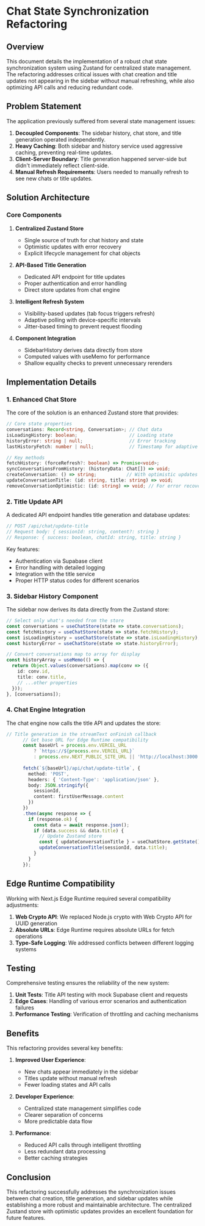 # Chat State Synchronization Refactoring

## Overview

This document details the implementation of a robust chat state synchronization system using Zustand for centralized state management. The refactoring addresses critical issues with chat creation and title updates not appearing in the sidebar without manual refreshing, while also optimizing API calls and reducing redundant code.

## Problem Statement

The application previously suffered from several state management issues:

1. **Decoupled Components**: The sidebar history, chat store, and title generation operated independently.
2. **Heavy Caching**: Both sidebar and history service used aggressive caching, preventing real-time updates.
3. **Client-Server Boundary**: Title generation happened server-side but didn't immediately reflect client-side.
4. **Manual Refresh Requirements**: Users needed to manually refresh to see new chats or title updates.

## Solution Architecture

### Core Components

1. **Centralized Zustand Store**
   - Single source of truth for chat history and state
   - Optimistic updates with error recovery
   - Explicit lifecycle management for chat objects

2. **API-Based Title Generation**
   - Dedicated API endpoint for title updates
   - Proper authentication and error handling
   - Direct store updates from chat engine

3. **Intelligent Refresh System**
   - Visibility-based updates (tab focus triggers refresh)
   - Adaptive polling with device-specific intervals
   - Jitter-based timing to prevent request flooding

4. **Component Integration**
   - SidebarHistory derives data directly from store
   - Computed values with useMemo for performance
   - Shallow equality checks to prevent unnecessary rerenders

## Implementation Details

### 1. Enhanced Chat Store

The core of the solution is an enhanced Zustand store that provides:

```typescript
// Core state properties
conversations: Record<string, Conversation>; // Chat data
isLoadingHistory: boolean;                   // Loading state
historyError: string | null;                 // Error tracking
lastHistoryFetch: number | null;             // Timestamp for adaptive refresh

// Key methods
fetchHistory: (forceRefresh?: boolean) => Promise<void>;
syncConversationsFromHistory: (historyData: Chat[]) => void;
createConversation: () => string;           // With optimistic updates
updateConversationTitle: (id: string, title: string) => void;
removeConversationOptimistic: (id: string) => void; // For error recovery
```

### 2. Title Update API

A dedicated API endpoint handles title generation and database updates:

```typescript
// POST /api/chat/update-title
// Request body: { sessionId: string, content?: string }
// Response: { success: boolean, chatId: string, title: string }
```

Key features:
- Authentication via Supabase client
- Error handling with detailed logging
- Integration with the title service
- Proper HTTP status codes for different scenarios

### 3. Sidebar History Component

The sidebar now derives its data directly from the Zustand store:

```typescript
// Select only what's needed from the store
const conversations = useChatStore(state => state.conversations);
const fetchHistory = useChatStore(state => state.fetchHistory);
const isLoadingHistory = useChatStore(state => state.isLoadingHistory);
const historyError = useChatStore(state => state.historyError);

// Convert conversations map to array for display
const historyArray = useMemo(() => {
  return Object.values(conversations).map(conv => ({
    id: conv.id,
    title: conv.title,
    // ...other properties
  }));
}, [conversations]);
```

### 4. Chat Engine Integration

The chat engine now calls the title API and updates the store:

```typescript
// Title generation in the streamText onFinish callback
      // Get base URL for Edge Runtime compatibility
      const baseUrl = process.env.VERCEL_URL 
          ? `https://${process.env.VERCEL_URL}`
          : process.env.NEXT_PUBLIC_SITE_URL || 'http://localhost:3000';
          
      fetch(`${baseUrl}/api/chat/update-title`, {
        method: 'POST',
        headers: { 'Content-Type': 'application/json' },
        body: JSON.stringify({
          sessionId,
          content: firstUserMessage.content
        })
      })
      .then(async response => {
        if (response.ok) {
          const data = await response.json();
          if (data.success && data.title) {
            // Update Zustand store
            const { updateConversationTitle } = useChatStore.getState();
            updateConversationTitle(sessionId, data.title);
          }
        }
      });
```

## Edge Runtime Compatibility

Working with Next.js Edge Runtime required several compatibility adjustments:

1. **Web Crypto API**: We replaced Node.js crypto with Web Crypto API for UUID generation
2. **Absolute URLs**: Edge Runtime requires absolute URLs for fetch operations
3. **Type-Safe Logging**: We addressed conflicts between different logging systems

## Testing

Comprehensive testing ensures the reliability of the new system:

1. **Unit Tests**: Title API testing with mock Supabase client and requests
2. **Edge Cases**: Handling of various error scenarios and authentication failures
3. **Performance Testing**: Verification of throttling and caching mechanisms

## Benefits

This refactoring provides several key benefits:

1. **Improved User Experience**:
   - New chats appear immediately in the sidebar
   - Titles update without manual refresh
   - Fewer loading states and API calls

2. **Developer Experience**:
   - Centralized state management simplifies code
   - Clearer separation of concerns
   - More predictable data flow

3. **Performance**:
   - Reduced API calls through intelligent throttling
   - Less redundant data processing
   - Better caching strategies

## Conclusion

This refactoring successfully addresses the synchronization issues between chat creation, title generation, and sidebar updates while establishing a more robust and maintainable architecture. The centralized Zustand store with optimistic updates provides an excellent foundation for future features. 